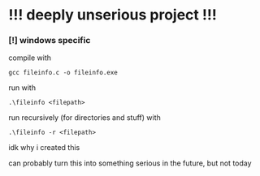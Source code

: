 # !!! deeply unserious project !!!
### [!] windows specific

compile with
```
gcc fileinfo.c -o fileinfo.exe
```

run with
```
.\fileinfo <filepath>
```

run recursively (for directories and stuff) with
```
.\fileinfo -r <filepath>
```

idk why i created this

can probably turn this into something serious in the future, but not today
